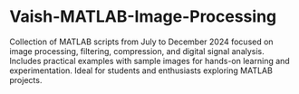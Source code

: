 # Vaish-MATLAB-Image-Processing
Collection of MATLAB scripts from July to December 2024 focused on image processing, filtering, compression, and digital signal analysis. Includes practical examples with sample images for hands-on learning and experimentation. Ideal for students and enthusiasts exploring MATLAB projects.
